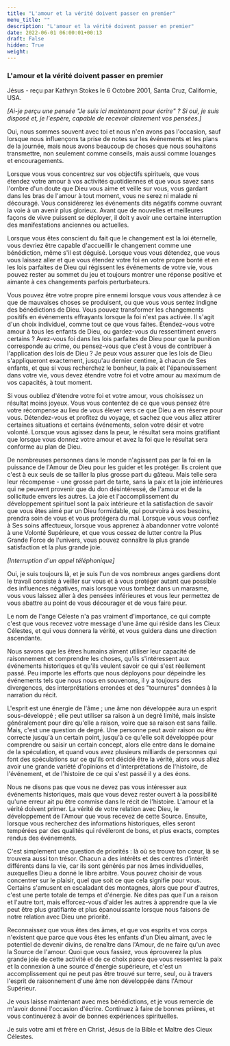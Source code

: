 ```yaml
---
title: "L'amour et la vérité doivent passer en premier"
menu_title: ""
description: "L'amour et la vérité doivent passer en premier"
date: 2022-06-01 06:00:01+00:13
draft: False
hidden: True
weight:
---
```

### L'amour et la vérité doivent passer en premier

Jésus - reçu par Kathryn Stokes le 6 Octobre 2001, Santa Cruz, Californie, USA.

*[Ai-je perçu une pensée "Je suis ici maintenant pour écrire" ? Si oui, je suis disposé et, je l'espère, capable de recevoir clairement vos pensées.]*

Oui, nous sommes souvent avec toi et nous n'en avons pas l'occasion, sauf lorsque nous influençons ta prise de notes sur les événements et les plans de la journée, mais nous avons beaucoup de choses que nous souhaitons transmettre, non seulement comme conseils, mais aussi comme louanges et encouragements.

Lorsque vous vous concentrez sur vos objectifs spirituels, que vous étendez votre amour à vos activités quotidiennes et que vous savez sans l'ombre d'un doute que Dieu vous aime et veille sur vous, vous gardant dans les bras de l'amour à tout moment, vous ne serez ni malade ni découragé. Vous considérerez les événements dits négatifs comme ouvrant la voie à un avenir plus glorieux. Avant que de nouvelles et meilleures façons de vivre puissent se déployer, il doit y avoir une certaine interruption des manifestations anciennes ou actuelles.

Lorsque vous êtes conscient du fait que le changement est la loi éternelle, vous devriez être capable d'accueillir le changement comme une bénédiction, même s'il est déguisé. Lorsque vous vous détendez, que vous vous laissez aller et que vous étendez votre foi en votre propre bonté et en les lois parfaites de Dieu qui régissent les événements de votre vie, vous pouvez rester au sommet du jeu et toujours montrer une réponse positive et aimante à ces changements parfois perturbateurs.

Vous pouvez être votre propre pire ennemi lorsque vous vous attendez à ce que de mauvaises choses se produisent, ou que vous vous sentez indigne des bénédictions de Dieu. Vous pouvez transformer les changements positifs en événements effrayants lorsque la foi n'est pas activée. Il s'agit d'un choix individuel, comme tout ce que vous faites. Étendez-vous votre amour à tous les enfants de Dieu, ou gardez-vous du ressentiment envers certains ? Avez-vous foi dans les lois parfaites de Dieu pour que la punition corresponde au crime, ou pensez-vous que c'est à vous de contribuer à l'application des lois de Dieu ? Je peux vous assurer que les lois de Dieu s'appliqueront exactement, jusqu'au dernier centime, à chacun de Ses enfants, et que si vous recherchez le bonheur, la paix et l'épanouissement dans votre vie, vous devez étendre votre foi et votre amour au maximum de vos capacités, à tout moment.

Si vous oubliez d'étendre votre foi et votre amour, vous choisissez un résultat moins joyeux. Vous vous contentez de ce que vous pensez être votre récompense au lieu de vous élever vers ce que Dieu a en réserve pour vous. Détendez-vous et profitez du voyage, et sachez que vous allez attirer certaines situations et certains événements, selon votre désir et votre volonté. Lorsque vous agissez dans la peur, le résultat sera moins gratifiant que lorsque vous donnez votre amour et avez la foi que le résultat sera conforme au plan de Dieu.

De nombreuses personnes dans le monde n'agissent pas par la foi en la puissance de l'Amour de Dieu pour les guider et les protéger. Ils croient que c'est à eux seuls de se tailler la plus grosse part du gâteau. Mais telle sera leur récompense - une grosse part de tarte, sans la paix et la joie intérieures qui ne peuvent provenir que du don désintéressé, de l'amour et de la sollicitude envers les autres. La joie et l'accomplissement du développement spirituel sont la paix intérieure et la satisfaction de savoir que vous êtes aimé par un Dieu formidable, qui pourvoira à vos besoins, prendra soin de vous et vous protégera du mal. Lorsque vous vous confiez à Ses soins affectueux, lorsque vous apprenez à abandonner votre volonté à une Volonté Supérieure, et que vous cessez de lutter contre la Plus Grande Force de l'univers, vous pouvez connaître la plus grande satisfaction et la plus grande joie.

*[Interruption d'un appel téléphonique]*

Oui, je suis toujours là, et je suis l'un de vos nombreux anges gardiens dont le travail consiste à veiller sur vous et à vous protéger autant que possible des influences négatives, mais lorsque vous tombez dans un marasme, vous vous laissez aller à des pensées inférieures et vous leur permettez de vous abattre au point de vous décourager et de vous faire peur.

Le nom de l'ange Céleste n'a pas vraiment d'importance, ce qui compte c'est que vous recevez votre message d'une âme qui réside dans les Cieux Célestes, et qui vous donnera la vérité, et vous guidera dans une direction ascendante.

Nous savons que les êtres humains aiment utiliser leur capacité de raisonnement et comprendre les choses, qu'ils s'intéressent aux événements historiques et qu'ils veulent savoir ce qui s'est réellement passé. Peu importe les efforts que nous déployons pour dépeindre les événements tels que nous nous en souvenons, il y a toujours des divergences, des interprétations erronées et des "tournures" données à la narration du récit.

L'esprit est une énergie de l'âme ; une âme non développée aura un esprit sous-développé ; elle peut utiliser sa raison à un degré limité, mais insiste généralement pour dire qu'elle a raison, voire que sa raison est sans faille. Mais, c'est une question de degré. Une personne peut avoir raison ou être correcte jusqu'à un certain point, jusqu'à ce qu'elle soit développée pour comprendre ou saisir un certain concept, alors elle entre dans le domaine de la spéculation, et quand vous avez plusieurs milliards de personnes qui font des spéculations sur ce qu'ils ont décidé être la vérité, alors vous allez avoir une grande variété d'opinions et d'interprétations de l'histoire, de l'événement, et de l'histoire de ce qui s'est passé il y a des éons.

Nous ne disons pas que vous ne devez pas vous intéresser aux événements historiques, mais que vous devez rester ouvert à la possibilité qu'une erreur ait pu être commise dans le récit de l'histoire. L'amour et la vérité doivent primer. La vérité de votre relation avec Dieu, le développement de l'Amour que vous recevez de cette Source. Ensuite, lorsque vous recherchez des informations historiques, elles seront tempérées par des qualités qui révéleront de bons, et plus exacts, comptes rendus des événements.

C'est simplement une question de priorités : là où se trouve ton cœur, là se trouvera aussi ton trésor. Chacun a des intérêts et des centres d'intérêt différents dans la vie, car ils sont générés par nos âmes individuelles, auxquelles Dieu a donné le libre arbitre. Vous pouvez choisir de vous concentrer sur le plaisir, quel que soit ce que cela signifie pour vous. Certains s'amusent en escaladant des montagnes, alors que pour d'autres, c'est une perte totale de temps et d'énergie. Ne dites pas que l'un a raison et l'autre tort, mais efforcez-vous d'aider les autres à apprendre que la vie peut être plus gratifiante et plus épanouissante lorsque nous faisons de notre relation avec Dieu une priorité.

Reconnaissez que vous êtes des âmes, et que vos esprits et vos corps n'existent que parce que vous êtes les enfants d'un Dieu aimant, avec le potentiel de devenir divins, de renaître dans l'Amour, de ne faire qu'un avec la Source de l'amour. Quoi que vous fassiez, vous éprouverez la plus grande joie de cette activité et de ce choix parce que vous ressentez la paix et la connexion à une source d'énergie supérieure, et c'est un accomplissement qui ne peut pas être trouvé sur terre, seul, ou à travers l'esprit de raisonnement d'une âme non développée dans l'Amour Supérieur.

Je vous laisse maintenant avec mes bénédictions, et je vous remercie de m'avoir donné l'occasion d'écrire. Continuez à faire de bonnes prières, et vous continuerez à avoir de bonnes expériences spirituelles.

Je suis votre ami et frère en Christ, Jésus de la Bible et Maître des Cieux Célestes.
